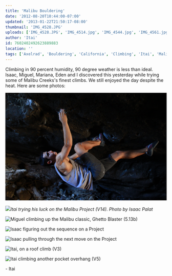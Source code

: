 ```yaml
---
title: 'Malibu Bouldering'
date: '2012-08-20T10:44:00-07:00'
updated: '2013-01-22T21:50:17-08:00'
thumbnail: 'IMG_4528.JPG'
uploads: ['IMG_4528.JPG', 'IMG_4514.jpg', 'IMG_4544.jpg', 'IMG_4561.jpg', 'IMG_4572.jpg', 'IMG_4585.JPG', 'IMG_4611.jpg']
author: 'Itai'
id: 7602402492623889883
location: ''
tags: ['Axelrad', 'Bouldering', 'California', 'Climbing', 'Itai', 'Malibu']
---
```


Climbing in 90 percent humidity, 90 degree weather is less than ideal. Isaac, Miguel, Mariana, Eden and I discovered this yesterday while trying some of Malibu Creeks's finest climbs. We still enjoyed the day despite the heat. Here are some photos:

![Eden holding on to the sweating 2 finger roof pocket on Chubs (V11)](uploads/IMG_4528.JPG)

![](uploads/IMG_4514.jpg)*Itai trying his luck on the Malibu Project (V14).
Photo by Isaac Palat*

![Miguel climbing up the Malibu classic, Ghetto Blaster (5.13b)](uploads/IMG_4544.jpg)

![Isaac figuring out the sequence on a Project](uploads/IMG_4561.jpg)

![Isaac pulling through the next move on the Project](uploads/IMG_4572.jpg)

![Itai, on a roof climb (V3)](uploads/IMG_4585.JPG)

![Itai climbing another pocket overhang (V5)](uploads/IMG_4611.jpg)

\- Itai
